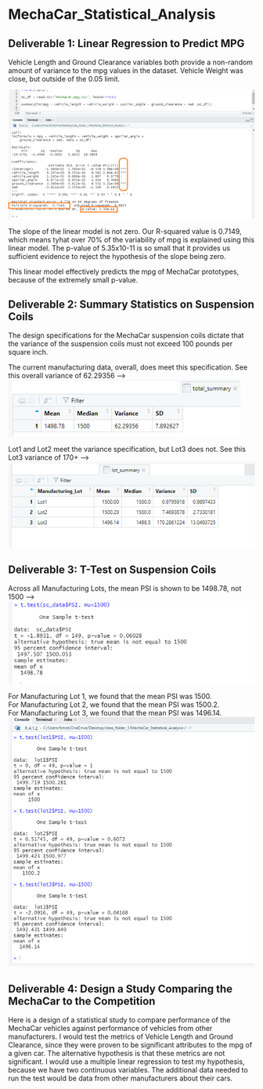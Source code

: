 # MechaCar_Statistical_Analysis

## Deliverable 1: Linear Regression to Predict MPG
Vehicle Length and Ground Clearance variables both provide a non-random amount of variance to the mpg values in the dataset.  Vehicle Weight was close, but outside of the 0.05 limit.

![First Image](Resources/mpg_image1.png)

The slope of the linear model is not zero.  Our R-squared value is 0.7149, which means tyhat over 70% of the variability of mpg is explained using this linear model.  The p-value of 5.35x10-11 is so small that it provides us sufficient evidence to reject the hypothesis of the slope being zero.

This linear model effectively predicts the mpg of MechaCar prototypes, because of the extremely small p-value.


## Deliverable 2: Summary Statistics on Suspension Coils
The design specifications for the MechaCar suspension coils dictate that the variance of the suspension coils must not exceed 100 pounds per square inch.

The current manufacturing data, overall, does meet this specification.  See this overall variance of 62.29356 -->
![Image](Resources/total_summary.png)

Lot1 and Lot2 meet the variance specification, but Lot3 does not.  See this Lot3 variance of 170+ -->
![Image](Resources/lot_summary.png)


## Deliverable 3: T-Test on Suspension Coils
Across all Manufacturing Lots, the mean PSI is shown to be 1498.78, not 1500 -->
![Image](Resources/tt1.png)

For Manufacturing Lot 1, we found that the mean PSI was 1500.  
For Manufacturing Lot 2, we found that the mean PSI was 1500.2.  
For Manufacturing Lot 3, we found that the mean PSI was 1496.14.  
![Image](Resources/tt3.png)


## Deliverable 4: Design a Study Comparing the MechaCar to the Competition
Here is a design of a statistical study to compare performance of the MechaCar vehicles against performance of vehicles from other manufacturers.
I would test the metrics of Vehicle Length and Ground Clearance, since they were proven to be significant attributes to the mpg of a given car.
The alternative hypothesis is that these metrics are not significant.
I would use a multiple linear regression to test my hypothesis, because we have two continuous variables.
The additional data needed to run the test would be data from other manufacturers about their cars.